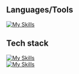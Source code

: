 ## Languages/Tools

<!--
**Th0rvar/Th0rvar** is a ✨ _special_ ✨ repository because its `README.md` (this file) appears on your GitHub profile.

Here are some ideas to get you started:

- 🔭 I’m currently working on ...
- 🌱 I’m currently learning ...
- 👯 I’m looking to collaborate on ...
- 🤔 I’m looking for help with ...
- 💬 Ask me about ...
- 📫 How to reach me: ...
- 😄 Pronouns: ...
- ⚡ Fun fact: ...
-->

[![My Skills](https://skillicons.dev/icons?i=html,css,js,webpack,nodejs,php,symfony,cs,lua)](https://skillicons.dev)

## Tech stack

[![My Skills](https://skillicons.dev/icons?i=windows,linux,apple)](https://skillicons.dev)   
[![My Skills](https://skillicons.dev/icons?i=phpstorm,vscode,postman,mysql,docker,kubernetes,git)](https://skillicons.dev)
